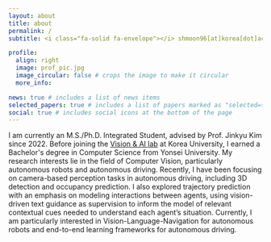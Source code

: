 ```yaml
---
layout: about
title: about
permalink: /
subtitle: <i class="fa-solid fa-envelope"></i> shmoon96[at]korea[dot]ac[dot]kr

profile:
  align: right
  image: prof_pic.jpg
  image_circular: false # crops the image to make it circular
  more_info: 

news: true # includes a list of news items
selected_papers: true # includes a list of papers marked as "selected={true}"
social: true # includes social icons at the bottom of the page
---
```

I am currently an M.S./Ph.D. Integrated Student, advised by Prof. Jinkyu Kim since 2022. Before joining the [Vision & AI lab](https://visionai.korea.ac.kr/) at Korea University, I earned a Bachelor's degree in Computer Science from Yonsei University. My research interests lie in the field of Computer Vision, particularly autonomous robots and autonomous driving. Recently, I have been focusing on camera-based perception tasks in autonomous driving, including 3D detection and occupancy prediction. I also explored trajectory prediction with an emphasis on modeling interactions between agents, using vision-driven text guidance as supervision to inform the model of relevant contextual cues needed to understand each agent’s situation. Currently, I am particularly interested in Vision-Language-Navigation for autonomous robots and end-to-end learning frameworks for autonomous driving.